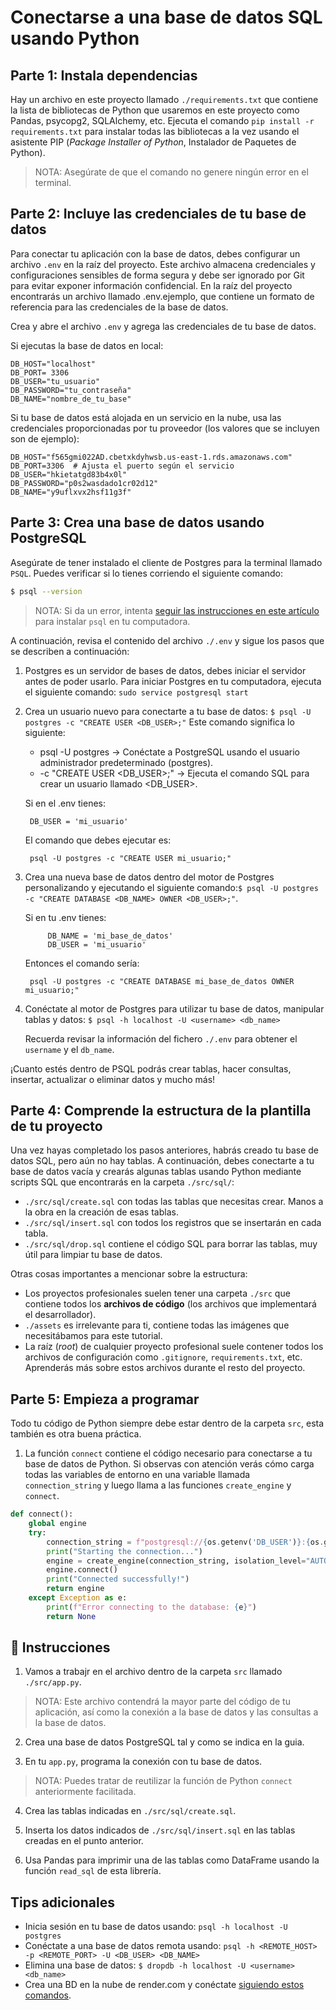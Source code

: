 # Conectarse a una base de datos SQL usando Python

## Parte 1: Instala dependencias

Hay un archivo en este proyecto llamado `./requirements.txt` que contiene la lista de bibliotecas de Python que usaremos en este proyecto como Pandas, psycopg2, SQLAlchemy, etc. Ejecuta el comando `pip install -r requirements.txt` para instalar todas las bibliotecas a la vez usando el asistente PIP (*Package Installer of Python*, Instalador de Paquetes de Python).

> NOTA: Asegúrate de que el comando no genere ningún error en el terminal.

## Parte 2: Incluye las credenciales de tu base de datos

Para conectar tu aplicación con la base de datos, debes configurar un archivo `.env` en la raíz del proyecto. Este archivo almacena credenciales y configuraciones sensibles de forma segura y debe ser ignorado por Git para evitar exponer información confidencial. En la raíz del proyecto encontrarás un archivo llamado .env.ejemplo, que contiene un formato de referencia para las credenciales de la base de datos.

Crea y abre el archivo `.env` y agrega las credenciales de tu base de datos.

Si ejecutas la base de datos en local:

    
    DB_HOST="localhost" 
    DB_PORT= 3306
    DB_USER="tu_usuario"
    DB_PASSWORD="tu_contraseña"
    DB_NAME="nombre_de_tu_base"
    

Si tu base de datos está alojada en un servicio en la nube, usa las credenciales proporcionadas por tu proveedor (los valores que se incluyen son de ejemplo):

    
    DB_HOST="f565gmi022AD.cbetxkdyhwsb.us-east-1.rds.amazonaws.com"
    DB_PORT=3306  # Ajusta el puerto según el servicio
    DB_USER="hkietatgd83b4x0l"
    DB_PASSWORD="p0s2wasdado1cr02d12"
    DB_NAME="y9uflxvx2hsf11g3f"
    


## Parte 3: Crea una base de datos usando PostgreSQL

Asegúrate de tener instalado el cliente de Postgres para la terminal llamado `PSQL`. Puedes verificar si lo tienes corriendo el siguiente comando:

```bash
$ psql --version
```

> NOTA: Si da un error, intenta [seguir las instrucciones en este artículo](https://www.timescale.com/blog/how-to-install-psql-on-mac-ubuntu-debian-windows/) para instalar `psql` en tu computadora.

A continuación, revisa el contenido del archivo `./.env` y sigue los pasos que se describen a continuación:

1. Postgres es un servidor de bases de datos, debes iniciar el servidor antes de poder usarlo. Para iniciar Postgres en tu computadora, ejecuta el siguiente comando: `sudo service postgresql start`
2. Crea un usuario nuevo para conectarte a tu base de datos: `$ psql -U postgres -c "CREATE USER <DB_USER>;"`
Este comando significa lo siguiente:

    - psql -U postgres → Conéctate a PostgreSQL usando el usuario administrador predeterminado (postgres).
    - -c "CREATE USER <DB_USER>;" → Ejecuta el comando SQL para crear un usuario llamado <DB_USER>.

    Si en el .env tienes:

        DB_USER = 'mi_usuario'
    El comando que debes ejecutar es:

        psql -U postgres -c "CREATE USER mi_usuario;"

3. Crea una nueva base de datos dentro del motor de Postgres personalizando y ejecutando el siguiente comando:`$ psql -U postgres -c "CREATE DATABASE <DB_NAME> OWNER <DB_USER>;"`.

    Si en tu .env tienes:

            DB_NAME = 'mi_base_de_datos'
            DB_USER = 'mi_usuario'

    Entonces el comando sería:

        psql -U postgres -c "CREATE DATABASE mi_base_de_datos OWNER mi_usuario;"
4. Conéctate al motor de Postgres para utilizar tu base de datos, manipular tablas y datos:  `$ psql -h localhost -U <username> <db_name>`

     Recuerda revisar la información del fichero `./.env` para obtener el `username` y el `db_name`.

¡Cuanto estés dentro de PSQL podrás crear tablas, hacer consultas, insertar, actualizar o eliminar datos y mucho más!

## Parte 4: Comprende la estructura de la plantilla de tu proyecto

Una vez hayas completado los pasos anteriores, habrás creado tu base de datos SQL, pero aún no hay tablas. A continuación, debes conectarte a tu base de datos vacía y crearás algunas tablas usando Python mediante scripts SQL que encontrarás en la carpeta `./src/sql/`:

- `./src/sql/create.sql` con todas las tablas que necesitas crear. Manos a la obra en la creación de esas tablas.
- `./src/sql/insert.sql` con todos los registros que se insertarán en cada tabla.
- `./src/sql/drop.sql` contiene el código SQL para borrar las tablas, muy útil para limpiar tu base de datos.

Otras cosas importantes a mencionar sobre la estructura:

- Los proyectos profesionales suelen tener una carpeta `./src` que contiene todos los **archivos de código** (los archivos que implementará el desarrollador).
- `./assets` es irrelevante para ti, contiene todas las imágenes que necesitábamos para este tutorial.
- La raíz (*root*) de cualquier proyecto profesional suele contener todos los archivos de configuración como `.gitignore`, `requirements.txt`, etc. Aprenderás más sobre estos archivos durante el resto del proyecto.


## Parte 5: Empieza a programar

Todo tu código de Python siempre debe estar dentro de la carpeta `src`, esta también es otra buena práctica.

1. La función `connect` contiene el código necesario para conectarse a tu base de datos de Python. Si observas con atención verás cómo carga todas las variables de entorno en una variable llamada `connection_string` y luego llama a las funciones `create_engine` y `connect`.

```py
def connect():
    global engine
    try:
        connection_string = f"postgresql://{os.getenv('DB_USER')}:{os.getenv('DB_PASSWORD')}@{os.getenv('DB_HOST')}/{os.getenv('DB_NAME')}"
        print("Starting the connection...")
        engine = create_engine(connection_string, isolation_level="AUTOCOMMIT")
        engine.connect()
        print("Connected successfully!")
        return engine
    except Exception as e:
        print(f"Error connecting to the database: {e}")
        return None
```

## 📝 Instrucciones

1. Vamos a trabajr en el archivo dentro de la carpeta `src` llamado `./src/app.py`.

> NOTA: Este archivo contendrá la mayor parte del código de tu aplicación, así como la conexión a la base de datos y las consultas a la base de datos.

2. Crea una base de datos PostgreSQL tal y como se indica en la guia.

3. En tu `app.py`, programa la conexión con tu base de datos.

> NOTA: Puedes tratar de reutilizar la función de Python `connect` anteriormente facilitada.

4. Crea las tablas indicadas en `./src/sql/create.sql`.

5. Inserta los datos indicados de `./src/sql/insert.sql` en las tablas creadas en el punto anterior.

6. Usa Pandas para imprimir una de las tablas como DataFrame usando la función `read_sql` de esta librería.

## Tips adicionales

- Inicia sesión en tu base de datos usando: `psql -h localhost -U postgres`
- Conéctate a una base de datos remota usando: `psql -h <REMOTE_HOST> -p <REMOTE_PORT> -U <DB_USER> <DB_NAME>`
- Elimina una base de datos: `$ dropdb -h localhost -U <username> <db_name>`
- Crea una BD en la nube de render.com y conéctate [siguiendo estos comandos](https://render.com/docs/databases#connecting-from-outside-render).

